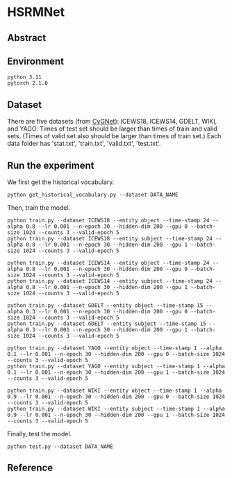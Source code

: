 # HSRMNet


## Abstract




## Environment
    python 3.11
    pytorch 2.1.0

## Dataset
There are five datasets (from [CyGNet](https://github.com/CunchaoZ/CyGNet.)): ICEWS18, ICEWS14, GDELT, WIKI, and YAGO. Times of test set should be larger than times of train and valid sets. (Times of valid set also should be larger than times of train set.) Each data folder has 'stat.txt', 'train.txt', 'valid.txt', 'test.txt'.

## Run the experiment
We first get the historical vocabulary.

    python get_historical_vocabulary.py --dataset DATA_NAME
Then, train the model.

    python train.py --dataset ICEWS18 --entity object --time-stamp 24 --alpha 0.8 --lr 0.001 --n-epoch 30 --hidden-dim 200 --gpu 0 --batch-size 1024 --counts 3 --valid-epoch 5
    python train.py --dataset ICEWS18 --entity subject --time-stamp 24 --alpha 0.8 --lr 0.001 --n-epoch 30 --hidden-dim 200 --gpu 1 --batch-size 1024 --counts 3 --valid-epoch 5
    
    python train.py --dataset ICEWS14 --entity object --time-stamp 24 --alpha 0.8 --lr 0.001 --n-epoch 30 --hidden-dim 200 --gpu 0 --batch-size 1024 --counts 3 --valid-epoch 5
    python train.py --dataset ICEWS14 --entity subject --time-stamp 24 --alpha 0.8 --lr 0.001 --n-epoch 30 --hidden-dim 200 --gpu 1 --batch-size 1024 --counts 3 --valid-epoch 5
    
    python train.py --dataset GDELT --entity object --time-stamp 15 --alpha 0.3 --lr 0.001 --n-epoch 30 --hidden-dim 200 --gpu 0 --batch-size 1024 --counts 3 --valid-epoch 5
    python train.py --dataset GDELT --entity subject --time-stamp 15 --alpha 0.3 --lr 0.001 --n-epoch 30 --hidden-dim 200 --gpu 1 --batch-size 1024 --counts 3 --valid-epoch 5
    
    python train.py --dataset YAGO --entity object --time-stamp 1 --alpha 0.1 --lr 0.001 --n-epoch 30 --hidden-dim 200 --gpu 0 --batch-size 1024 --counts 3 --valid-epoch 5
    python train.py --dataset YAGO --entity subject --time-stamp 1 --alpha 0.1 --lr 0.001 --n-epoch 30 --hidden-dim 200 --gpu 1 --batch-size 1024 --counts 3 --valid-epoch 5
    
    python train.py --dataset WIKI --entity object --time-stamp 1 --alpha 0.9 --lr 0.001 --n-epoch 30 --hidden-dim 200 --gpu 0 --batch-size 1024 --counts 3 --valid-epoch 5
    python train.py --dataset WIKI --entity subject --time-stamp 1 --alpha 0.9 --lr 0.001 --n-epoch 30 --hidden-dim 200 --gpu 1 --batch-size 1024 --counts 3 --valid-epoch 5

Finally, test the model.

    python test.py --dataset DATA_NAME

## Reference


    
